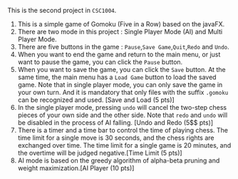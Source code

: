 This is the second project in $\texttt{CSC1004}$.

1. This is a simple game of Gomoku (Five in a Row) based on the javaFX.
2. There are two mode in this project : Single Player Mode (AI) and Multi Player Mode.
3. There are five buttons in the game : `Pause`,`Save Game`,`Quit`,`Redo` and `Undo`.
4. When you want to end the game and return to the main menu, or just want to pause the game, you can click the `Pause` button. 
5. When you want to save the game, you can click the `Save` button. At the same time, the main menu has a `Load Game` button to load the saved game. Note that in single player mode, you can only save the game in your own turn. And it is mandatory that only files with the suffix `.gomoku` can be recognized and used. [Save and Load ($5$ pts)]
6. In the single player mode, pressing `undo` will cancel the two-step chess pieces of your own side and the other side. Note that `redo` and `undo` will be disabled in the process of AI falling. [Undo and Redo (5$$ pts)]
7. There is a timer and a time bar to control the time of playing chess. The time limit for a single move is $30$ seconds, and the chess rights are exchanged over time. The time limit for a single game is $20$ minutes, and the overtime will be judged negative.[Time Limit ($5$ pts)]
8. AI mode is based on the greedy algorithm of alpha-beta pruning and weight maximization.[AI Player ($10$ pts)]